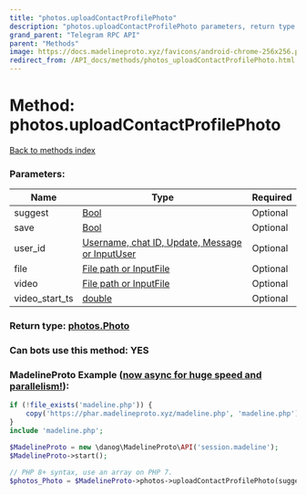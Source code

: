 ```yaml
---
title: "photos.uploadContactProfilePhoto"
description: "photos.uploadContactProfilePhoto parameters, return type and example"
grand_parent: "Telegram RPC API"
parent: "Methods"
image: https://docs.madelineproto.xyz/favicons/android-chrome-256x256.png
redirect_from: /API_docs/methods/photos_uploadContactProfilePhoto.html
---
```

# Method: photos.uploadContactProfilePhoto
[Back to methods index](index.html)



### Parameters:

| Name     |    Type       | Required |
|----------|---------------|----------|
|suggest|[Bool](/API_docs/types/Bool.html) | Optional|
|save|[Bool](/API_docs/types/Bool.html) | Optional|
|user\_id|[Username, chat ID, Update, Message or InputUser](/API_docs/types/InputUser.html) | Optional|
|file|[File path or InputFile](/API_docs/types/InputFile.html) | Optional|
|video|[File path or InputFile](/API_docs/types/InputFile.html) | Optional|
|video\_start\_ts|[double](/API_docs/types/double.html) | Optional|


### Return type: [photos.Photo](/API_docs/types/photos.Photo.html)

### Can bots use this method: **YES**


### MadelineProto Example ([now async for huge speed and parallelism!](https://docs.madelineproto.xyz/docs/ASYNC.html)):


```php
if (!file_exists('madeline.php')) {
    copy('https://phar.madelineproto.xyz/madeline.php', 'madeline.php');
}
include 'madeline.php';

$MadelineProto = new \danog\MadelineProto\API('session.madeline');
$MadelineProto->start();

// PHP 8+ syntax, use an array on PHP 7.
$photos_Photo = $MadelineProto->photos->uploadContactProfilePhoto(suggest: Bool, save: Bool, user_id: InputUser, file: InputFile, video: InputFile, video_start_ts: double, );
```

